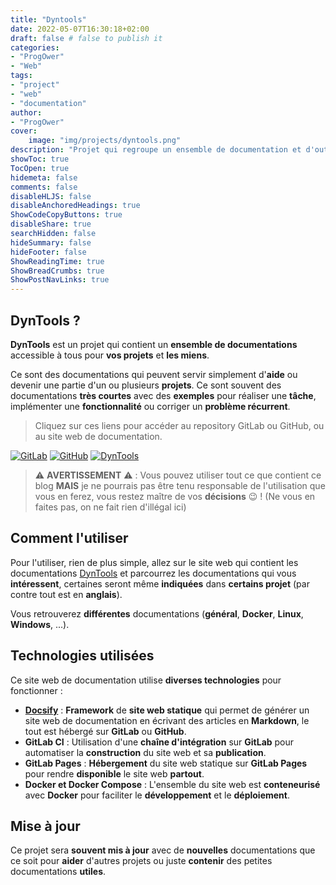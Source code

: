 ```yaml
---
title: "Dyntools"
date: 2022-05-07T16:30:18+02:00
draft: false # false to publish it
categories:
- "ProgOwer"
- "Web"
tags:
- "project"
- "web"
- "documentation"
author:
- "ProgOwer"
cover:
    image: "img/projects/dyntools.png"
description: "Projet qui regroupe un ensemble de documentation et d'outils pour d'autres projets."
showToc: true
TocOpen: true
hidemeta: false
comments: false
disableHLJS: false
disableAnchoredHeadings: true
ShowCodeCopyButtons: true
disableShare: true
searchHidden: false
hideSummary: false
hideFooter: false
ShowReadingTime: true
ShowBreadCrumbs: true
ShowPostNavLinks: true
---
```


## DynTools ?

**DynTools** est un projet qui contient un **ensemble de documentations** accessible à tous pour **vos projets** et **les miens**.

Ce sont des documentations qui peuvent servir simplement d'**aide** ou devenir une partie d'un ou plusieurs **projets**. Ce sont souvent des documentations **très courtes** avec des **exemples** pour réaliser une **tâche**, implémenter une **fonctionnalité** ou corriger un **problème récurrent**.

> Cliquez sur ces liens pour accéder au repository GitLab ou GitHub, ou au site web de documentation.

[![GitLab](https://img.shields.io/badge/GitLab-330F63?style=for-the-badge&logo=gitlab&logoColor=white)](https://gitlab.com/progdevlab/dyntools)
[![GitHub](https://img.shields.io/badge/GitHub-100000?style=for-the-badge&logo=github&logoColor=white)](https://github.com/ProgDevLab/DynTools)
[![DynTools](https://img.shields.io/website-up-down-green-red/https/progdevlab.gitlab.io/dyntools.svg)](https://progdevlab.gitlab.io/dyntools)

> :warning: **AVERTISSEMENT** :warning: : Vous pouvez utiliser tout ce que contient ce blog **MAIS** je ne pourrais pas être tenu responsable de l'utilisation que vous en ferez, vous restez maître de vos **décisions** :wink: ! (Ne vous en faites pas, on ne fait rien d'illégal ici)

## Comment l'utiliser

Pour l'utiliser, rien de plus simple, allez sur le site web qui contient les documentations [DynTools](https://progdevlab.gitlab.io/dyntools) et parcourrez les documentations qui vous **intéressent**, certaines seront même **indiquées** dans **certains projet** (par contre tout est en **anglais**).

Vous retrouverez **différentes** documentations (**général**, **Docker**, **Linux**, **Windows**, ...).

## Technologies utilisées

Ce site web de documentation utilise **diverses technologies** pour fonctionner :

- **[Docsify](https://docsify.js.org/#/)** : **Framework** de **site web statique** qui permet de générer un site web de documentation en écrivant des articles en **Markdown**, le tout est hébergé sur **GitLab** ou **GitHub**.
- **GitLab CI** : Utilisation d'une **chaîne d'intégration** sur **GitLab** pour automatiser la **construction** du site web et sa **publication**.
- **GitLab Pages** : **Hébergement** du site web statique sur **GitLab Pages** pour rendre **disponible** le site web **partout**.
- **Docker et Docker Compose** : L'ensemble du site web est **conteneurisé** avec **Docker** pour faciliter le **développement** et le **déploiement**.

## Mise à jour

Ce projet sera **souvent mis à jour** avec de **nouvelles** documentations que ce soit pour **aider** d'autres projets ou juste **contenir** des petites documentations **utiles**.
